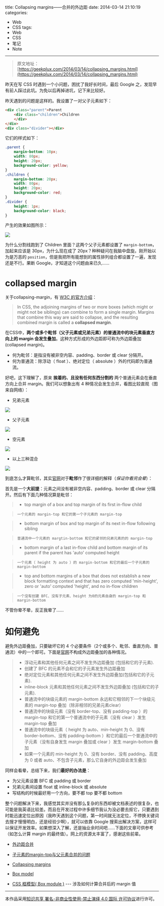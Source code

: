 title: Collapsing margins——合并的外边距
date: 2014-03-14 21:10:19
categories:
- Web
- CSS
tags:
- Web
- CSS
- 笔记
- Note
---


> 原文地址：[https://geekplux.com/2014/03/14/collapsing_margins.html](https://geekplux.com/2014/03/14/collapsing_margins.html)

昨天在写 CSS 时遇到一个小问题，困扰了我好长时间，最后 Google 之，发现早有前人踩过此坑。为免以后再掉进坑，记下来比较好。

昨天遇到的问题是这样的。我设置了一对父子元素如下：

```HTML
<div class="parent">Parent
    <div class="children">Children
    </div>
</div>
<div class="divider"></div>
```

它们的样式如下：

```CSS
.parent {
    margin-bottom: 10px;
    width: 80px;
    height: 20px;
    background-color: yellow;
}
.children {
    margin-bottom: 20px;
    width: 80px;
    height: 20px;
    background-color: red;
}
.divider {
    height: 1px;
    background-color: black;
}
```

产生的效果如图所示：

![][1]

为什么分割线跑到了 Children 里面？这两个父子元素都设置了 `margin-bottom`，加起来应该是 30px，为什么现在成了 20px？种种疑问在我脑中盘旋。刚开始以为是万恶的 `position`，但是我把所有能想到的属性排列组合都设置了一遍，发现还是不行。果断 Google，才知道这个问题由来已久……

<!-- more -->


# collapsed margin

关于collapsing-margin，有 [W3C 的官方介绍][2]：

> In CSS, the adjoining margins of two or more boxes (which might or might not be siblings) can combine to form a single margin. Margins that combine this way are said to collapse, and the resulting combined margin is called a **collapsed margin**.


在CSS中，**两个或多个毗邻（父子元素或兄弟元素）的普通流中的块元素垂直方向上的 margin 会发生叠加**。这种方式形成的外边距即可称为外边距叠加(collapsed margin)。

 - 何为毗邻：是指没有被非空内容、padding、border 或 clear 分隔开。
 - 何为普通流：除浮动（ float ）、绝对定位（ absolute ）外的代码即为普通流。


好吧，这下理解了，原来 **挨着的、且没有任何东西分割的** 两个普通元素会在垂直方向上合并 margin。我们可以想象出有 4 种情况会发生合并，看图比较直观（图来自网络）：

- 兄弟元素

![][3]

- 父子元素

![][4]

- 空元素

![][5]

- 以上三种混合

![][6]


到底怎么才算毗邻，其实[官网][2]对于**毗邻**作了很详细的解释（*保证你看完会晕*）：

首先是一个**大前提**：元素之间没有被非空内容、padding、border 或 clear 分隔开。然后有下面几种情况算是毗邻：

> - top margin of a box and top margin of its first in-flow child

>     一个元素的 margin-top 和它的第一个子元素的 margin-top

> - bottom margin of box and top margin of its next in-flow following sibling

>     普通流中一个元素的 margtin-bottom 和它的紧邻的兄弟元素的的 margin-top

> - bottom margin of a last in-flow child and bottom margin of its parent if the parent has 'auto' computed height

>     一个元素（ height 为 auto ）的 margin-bottom 和它的最后一个子元素的margin-bottom

> - top and bottom margins of a box that does not establish a new block formatting context and that has zero computed 'min-height', zero or 'auto' computed 'height', and no in-flow children

>     一个没有创建 BFC、没有子元素、height 为0的元素自身的 margin-top 和 margin-bottom


不管你晕不晕，反正我晕了……


# 如何避免

避免外边距叠加，只要破坏它的 4 个必要条件（2个或多个、毗邻、垂直方向、普通流）中的一个即可。下面是[官网][2]不构成外边距叠加的各种情况。

> - 浮动元素和其他任何元素之间不发生外边距叠加 (包括和它的子元素).
> - 创建了 BFC 的元素不会和它的子元素发生外边距叠加
> - 绝对定位元素和其他任何元素之间不发生外边距叠加(包括和它的子元素).
> - inline-block 元素和其他任何元素之间不发生外边距叠加 (包括和它的子元素).
> - 普通流中的块级元素的 margin-bottom 永远和它相邻的下一个块级元素的 margin-top 叠加（除非相邻的兄弟元素clear）
> - 普通流中的块级元素（没有 border-top、没有 padding-top ）的 margin-top 和它的第一个普通流中的子元素（没有 clear ）发生 margin-top 叠加
> - 普通流中的块级元素（ height 为 auto、min-height 为 0、没有 border-bottom、没有 padding-bottom ）和它的最后一个普通流中的子元素（没有自身发生 margin 叠加或 clear ）发生 margin-bottom 叠加
> - 如果一个元素的 min-height 为 0、没有 border、没有 padding、高度为 0 或者 auto、不包含子元素，那么它自身的外边距会发生叠加

同样会看晕，总结下来，我们**最好的办法是**：

- 为父元素设置 BFC 或 padding 或 border
- 兄弟元素间设置 float 或 inline-block 或 absolute
- 写结构的时候最好用一个方向，要不都 top 要不都 bottom


整个问题解决下来，我感觉其实并没有那么复杂的东西却被文档表述的很复杂，也可能是我英语比较差。而且在开发过程中许多细节我认为没必要去抠它，只要遇到时能迅速定位出原因（我昨天遇到这个问题，第一时间就无法定位，不停换关键词去搜才慢慢明白，还是经验少啊），就可以依靠 Google 搜索出解决方案，这样可以保证开发效率。如果想深入了解，还是抽业余时间吧……下面的文章可供参考（如怎么计算 margin 的最终值）。网上的资源太丰富了，感谢这些前辈。


- [外边距合并](https://developer.mozilla.org/zh-CN/docs/CSS/margin_collapsing)
- [子元素的margin-top与父元素合并的问题](http://blog.csdn.net/yuanxin1113/article/details/8829170)
- [Collapsing margins](http://css-tricks.com/almanac/properties/m/margin/)
- [Box model](http://www.w3.org/TR/CSS21/box.html#collapsing-margins)
- [CSS 框模型( Box module )](http://www.w3help.org/zh-cn/kb/006/)  --- 涉及如何计算合并后的 margin 值




  [1]: http://7b1evr.com1.z0.glb.clouddn.com/illustration%5CCollapsing%20margins%20%E5%90%88%E5%B9%B6%E7%9A%84%E5%A4%96%E8%BE%B9%E8%B7%9D%5CScreen%20Shot%202014-03-14%20at%209.13.00%20PM.png
  [2]: http://www.w3.org/TR/CSS21/box.html#collapsing-margins
  [3]: http://7b1evr.com1.z0.glb.clouddn.com/illustration%5CCollapsingct_css_margin_collapsing_example_1.gif
  [4]: http://7b1evr.com1.z0.glb.clouddn.com/illustration%5CCollapsingct_css_margin_collapsing_example_2.gif
  [5]: http://7b1evr.com1.z0.glb.clouddn.com/illustration%5CCollapsingct_css_margin_collapsing_example_3.gif
  [6]: http://7b1evr.com1.z0.glb.clouddn.com/illustration%5CCollapsingct_css_margin_collapsing_example_4.gif





--------------
本作品采用[知识共享 署名-非商业性使用-禁止演绎 4.0 国际 许可协议](http://creativecommons.org/licenses/by-nc-nd/4.0/)进行许可。
